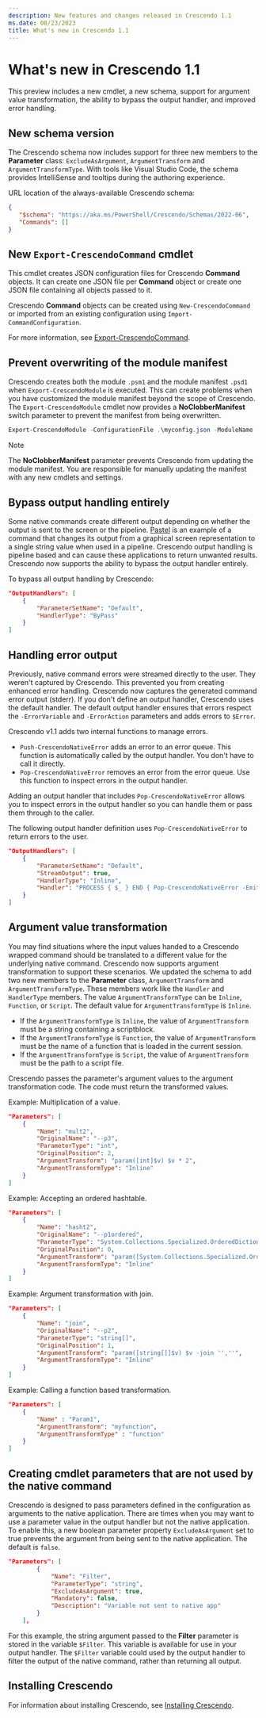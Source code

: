 ```yaml
---
description: New features and changes released in Crescendo 1.1
ms.date: 08/23/2023
title: What's new in Crescendo 1.1
---
```

# What's new in Crescendo 1.1

This preview includes a new cmdlet, a new schema, support for argument value transformation, the
ability to bypass the output handler, and improved error handling.

## New schema version

The Crescendo schema now includes support for three new members to the **Parameter** class:
`ExcludeAsArgument`, `ArgumentTransform` and `ArgumentTransformType`. With tools like Visual Studio
Code, the schema provides IntelliSense and tooltips during the authoring experience.

URL location of the always-available Crescendo schema:

```json
{
   "$schema": "https://aka.ms/PowerShell/Crescendo/Schemas/2022-06",
   "Commands": []
}
```

## New `Export-CrescendoCommand` cmdlet

This cmdlet creates JSON configuration files for Crescendo **Command** objects. It can create one
JSON file per **Command** object or create one JSON file containing all objects passed to it.

Crescendo **Command** objects can be created using `New-CrescendoCommand` or imported from an
existing configuration using `Import-CommandConfiguration`.

For more information, see [Export-CrescendoCommand][02].

## Prevent overwriting of the module manifest

Crescendo creates both the module `.psm1` and the module manifest `.psd1` when
`Export-CrescendoModule` is executed. This can create problems when you have customized the module
manifest beyond the scope of Crescendo. The `Export-CrescendoModule` cmdlet now provides a
**NoClobberManifest** switch parameter to prevent the manifest from being overwritten.

```powershell
Export-CrescendoModule -ConfigurationFile .\myconfig.json -ModuleName .\Mymodule -NoClobberManifest
```

> [!NOTE]
> The **NoClobberManifest** parameter prevents Crescendo from updating the module manifest. You are
> responsible for manually updating the manifest with any new cmdlets and settings.

## Bypass output handling entirely

Some native commands create different output depending on whether the output is sent to the screen
or the pipeline. [Pastel][03] is an example of a command that changes its output from a graphical
screen representation to a single string value when used in a pipeline. Crescendo output handling is
pipeline based and can cause these applications to return unwanted results. Crescendo now supports
the ability to bypass the output handler entirely.

To bypass all output handling by Crescendo:

```json
"OutputHandlers": [
    {
        "ParameterSetName": "Default",
        "HandlerType": "ByPass"
    }
]
```

## Handling error output

Previously, native command errors were streamed directly to the user. They weren't captured by
Crescendo. This prevented you from creating enhanced error handling. Crescendo now captures the
generated command error output (stderr). If you don't define an output handler, Crescendo uses the
default handler. The default output handler ensures that errors respect the `-ErrorVariable` and
`-ErrorAction` parameters and adds errors to `$Error`.

Crescendo v1.1 adds two internal functions to manage errors.

- `Push-CrescendoNativeError` adds an error to an error queue. This function is automatically
  called by the output handler. You don't have to call it directly.
- `Pop-CrescendoNativeError` removes an error from the error queue. Use this function to inspect
  errors in the output handler.

Adding an output handler that includes `Pop-CrescendoNativeError` allows you to inspect errors in
the output handler so you can handle them or pass them through to the caller.

The following output handler definition uses `Pop-CrescendoNativeError` to return errors to the
user.

```json
"OutputHandlers": [
    {
        "ParameterSetName": "Default",
        "StreamOutput": true,
        "HandlerType": "Inline",
        "Handler": "PROCESS { $_ } END { Pop-CrescendoNativeError -EmitAsError }"
    }
]
```

## Argument value transformation

You may find situations where the input values handed to a Crescendo wrapped command should be
translated to a different value for the underlying native command. Crescendo now supports argument
transformation to support these scenarios. We updated the schema to add two new members to the
**Parameter** class, `ArgumentTransform` and `ArgumentTransformType`. These members work like the
`Handler` and `HandlerType` members. The value `ArgumentTransformType` can be `Inline`, `Function`,
or `Script`. The default value for `ArgumentTransformType` is `Inline`.

- If the `ArgumentTransformType` is `Inline`, the value of `ArgumentTransform` must be a string
  containing a scriptblock.
- If the `ArgumentTransformType` is `Function`, the value of `ArgumentTransform` must be the name
  of a function that is loaded in the current session.
- If the `ArgumentTransformType` is `Script`, the value of `ArgumentTransform` must be the path to a
  script file.

Crescendo passes the parameter's argument values to the argument transformation code. The code must
return the transformed values.

Example: Multiplication of a value.

```json
"Parameters": [
    {
        "Name": "mult2",
        "OriginalName": "--p3",
        "ParameterType": "int",
        "OriginalPosition": 2,
        "ArgumentTransform": "param([int]$v) $v * 2",
        "ArgumentTransformType": "Inline"
    }
]
```

Example: Accepting an ordered hashtable.

```json
"Parameters": [
    {
        "Name": "hasht2",
        "OriginalName": "--p1ordered",
        "ParameterType": "System.Collections.Specialized.OrderedDictionary",
        "OriginalPosition": 0,
        "ArgumentTransform": "param([System.Collections.Specialized.OrderedDictionary]$v) $v.Keys.ForEach({''{0}={1}'' -f $_,$v[$_]}) -join '',''",
        "ArgumentTransformType": "Inline"
    }
]
```

Example: Argument transformation with join.

```json
"Parameters": [
    {
        "Name": "join",
        "OriginalName": "--p2",
        "ParameterType": "string[]",
        "OriginalPosition": 1,
        "ArgumentTransform": "param([string[]]$v) $v -join '',''",
        "ArgumentTransformType": "Inline"
    }
]
```

Example: Calling a function based transformation.

```json
"Parameters": [
    {
        "Name" : "Param1",
        "ArgumentTransform": "myfunction",
        "ArgumentTransformType" : "function"
    }
]
```

## Creating cmdlet parameters that are not used by the native command

Crescendo is designed to pass parameters defined in the configuration as arguments to the native
application. There are times when you may want to use a parameter value in the output handler but
not the native application. To enable this, a new boolean parameter property `ExcludeAsArgument` set
to true prevents the argument from being sent to the native application. The default is `false`.

```json
"Parameters": [
        {
            "Name": "Filter",
            "ParameterType": "string",
            "ExcludeAsArgument": true,
            "Mandatory": false,
            "Description": "Variable not sent to native app"
        }
    ],
```

For this example, the string argument passed to the **Filter** parameter is stored in the variable
`$Filter`. This variable is available for use in your output handler. The `$Filter` variable could
used by the output handler to filter the output of the native command, rather than returning all
output.

## Installing Crescendo

For information about installing Crescendo, see [Installing Crescendo][01].

<!-- link references -->
[01]: ../get-started/install-crescendo.md
[02]: /powershell/module/microsoft.powershell.crescendo/export-crescendocommand
[03]: https://github.com/sharkdp/pastel
